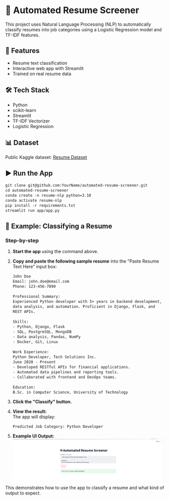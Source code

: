 # 🤖 Automated Resume Screener

This project uses Natural Language Processing (NLP) to automatically classify resumes into job categories using a Logistic Regression model and TF-IDF features.

## 🚀 Features

- Resume text classification
- Interactive web app with Streamlit
- Trained on real resume data

## 🛠 Tech Stack

- Python
- scikit-learn
- Streamlit
- TF-IDF Vectorizer
- Logistic Regression

## 📊 Dataset

Public Kaggle dataset: [Resume Dataset](https://www.kaggle.com/datasets/gauravduttakiit/resume-dataset)

## ▶️ Run the App

```
git clone git@github.com:YourName/automated-resume-screener.git
cd automated-resume-screener
conda create -n resume-nlp python=3.10
conda activate resume-nlp
pip install -r requirements.txt
streamlit run app/app.py
```

## 📝 Example: Classifying a Resume

### Step-by-step

1. **Start the app** using the command above.
2. **Copy and paste the following sample resume** into the "Paste Resume Text Here" input box:

    ```
    John Doe
    Email: john.doe@email.com
    Phone: 123-456-7890

    Professional Summary:
    Experienced Python developer with 5+ years in backend development, data analysis, and automation. Proficient in Django, Flask, and REST APIs.

    Skills:
    - Python, Django, Flask
    - SQL, PostgreSQL, MongoDB
    - Data analysis, Pandas, NumPy
    - Docker, Git, Linux

    Work Experience:
    Python Developer, Tech Solutions Inc.
    June 2020 - Present
    - Developed RESTful APIs for financial applications.
    - Automated data pipelines and reporting tools.
    - Collaborated with frontend and DevOps teams.

    Education:
    B.Sc. in Computer Science, University of Technology
    ```

3. **Click the "Classify" button.**
4. **View the result:**  
   The app will display:

   ```
   Predicted Job Category: Python Developer
   ```

5. **Example UI Output:**  
   ![Prediction UI Example](figure/prediction_ui.png)

This demonstrates how to use the app to classify a resume and what kind of output to expect.